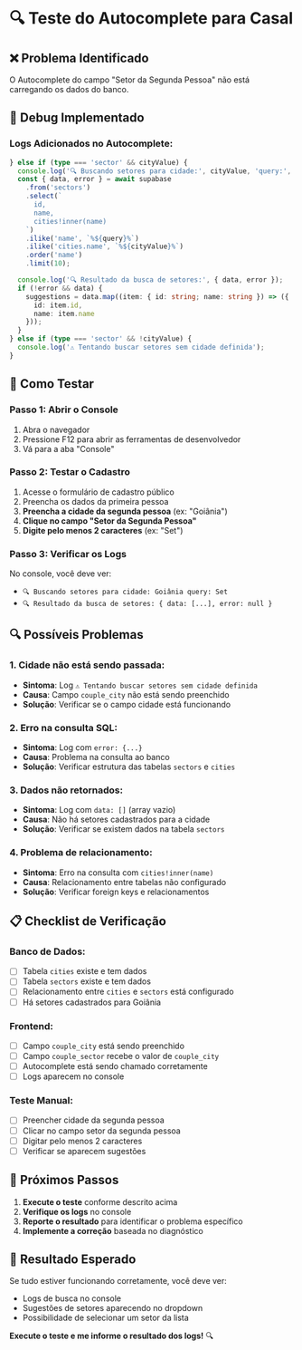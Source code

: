 # 🔍 Teste do Autocomplete para Casal

## ❌ **Problema Identificado**

O Autocomplete do campo "Setor da Segunda Pessoa" não está carregando os dados do banco.

## 🔧 **Debug Implementado**

### **Logs Adicionados no Autocomplete:**
```typescript
} else if (type === 'sector' && cityValue) {
  console.log('🔍 Buscando setores para cidade:', cityValue, 'query:', query);
  const { data, error } = await supabase
    .from('sectors')
    .select(`
      id, 
      name,
      cities!inner(name)
    `)
    .ilike('name', `%${query}%`)
    .ilike('cities.name', `%${cityValue}%`)
    .order('name')
    .limit(10);

  console.log('🔍 Resultado da busca de setores:', { data, error });
  if (!error && data) {
    suggestions = data.map((item: { id: string; name: string }) => ({
      id: item.id,
      name: item.name
    }));
  }
} else if (type === 'sector' && !cityValue) {
  console.log('⚠️ Tentando buscar setores sem cidade definida');
}
```

## 🧪 **Como Testar**

### **Passo 1: Abrir o Console**
1. Abra o navegador
2. Pressione F12 para abrir as ferramentas de desenvolvedor
3. Vá para a aba "Console"

### **Passo 2: Testar o Cadastro**
1. Acesse o formulário de cadastro público
2. Preencha os dados da primeira pessoa
3. **Preencha a cidade da segunda pessoa** (ex: "Goiânia")
4. **Clique no campo "Setor da Segunda Pessoa"**
5. **Digite pelo menos 2 caracteres** (ex: "Set")

### **Passo 3: Verificar os Logs**
No console, você deve ver:
- `🔍 Buscando setores para cidade: Goiânia query: Set`
- `🔍 Resultado da busca de setores: { data: [...], error: null }`

## 🔍 **Possíveis Problemas**

### **1. Cidade não está sendo passada:**
- **Sintoma**: Log `⚠️ Tentando buscar setores sem cidade definida`
- **Causa**: Campo `couple_city` não está sendo preenchido
- **Solução**: Verificar se o campo cidade está funcionando

### **2. Erro na consulta SQL:**
- **Sintoma**: Log com `error: {...}` 
- **Causa**: Problema na consulta ao banco
- **Solução**: Verificar estrutura das tabelas `sectors` e `cities`

### **3. Dados não retornados:**
- **Sintoma**: Log com `data: []` (array vazio)
- **Causa**: Não há setores cadastrados para a cidade
- **Solução**: Verificar se existem dados na tabela `sectors`

### **4. Problema de relacionamento:**
- **Sintoma**: Erro na consulta com `cities!inner(name)`
- **Causa**: Relacionamento entre tabelas não configurado
- **Solução**: Verificar foreign keys e relacionamentos

## 📋 **Checklist de Verificação**

### **Banco de Dados:**
- [ ] Tabela `cities` existe e tem dados
- [ ] Tabela `sectors` existe e tem dados  
- [ ] Relacionamento entre `cities` e `sectors` está configurado
- [ ] Há setores cadastrados para Goiânia

### **Frontend:**
- [ ] Campo `couple_city` está sendo preenchido
- [ ] Campo `couple_sector` recebe o valor de `couple_city`
- [ ] Autocomplete está sendo chamado corretamente
- [ ] Logs aparecem no console

### **Teste Manual:**
- [ ] Preencher cidade da segunda pessoa
- [ ] Clicar no campo setor da segunda pessoa
- [ ] Digitar pelo menos 2 caracteres
- [ ] Verificar se aparecem sugestões

## 🚀 **Próximos Passos**

1. **Execute o teste** conforme descrito acima
2. **Verifique os logs** no console
3. **Reporte o resultado** para identificar o problema específico
4. **Implemente a correção** baseada no diagnóstico

## 📝 **Resultado Esperado**

Se tudo estiver funcionando corretamente, você deve ver:
- Logs de busca no console
- Sugestões de setores aparecendo no dropdown
- Possibilidade de selecionar um setor da lista

**Execute o teste e me informe o resultado dos logs!** 🔍
